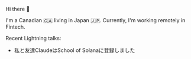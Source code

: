 Hi there 👋

I'm a Canadian 🇨🇦 living in Japan 🇯🇵. Currently, I'm working remotely in Fintech.

Recent Lightning talks:
 * 私と友達ClaudeはSchool of Solanaに登録しました
